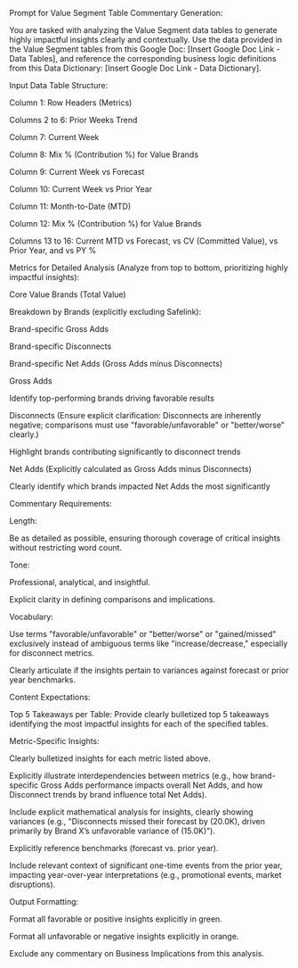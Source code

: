 Prompt for Value Segment Table Commentary Generation:

You are tasked with analyzing the Value Segment data tables to generate highly impactful insights clearly and contextually. Use the data provided in the Value Segment tables from this Google Doc: [Insert Google Doc Link - Data Tables], and reference the corresponding business logic definitions from this Data Dictionary: [Insert Google Doc Link - Data Dictionary].

Input Data Table Structure:

Column 1: Row Headers (Metrics)

Columns 2 to 6: Prior Weeks Trend

Column 7: Current Week

Column 8: Mix % (Contribution %) for Value Brands

Column 9: Current Week vs Forecast

Column 10: Current Week vs Prior Year

Column 11: Month-to-Date (MTD)

Column 12: Mix % (Contribution %) for Value Brands

Columns 13 to 16: Current MTD vs Forecast, vs CV (Committed Value), vs Prior Year, and vs PY %

Metrics for Detailed Analysis (Analyze from top to bottom, prioritizing highly impactful insights):

Core Value Brands (Total Value)

Breakdown by Brands (explicitly excluding Safelink):

Brand-specific Gross Adds

Brand-specific Disconnects

Brand-specific Net Adds (Gross Adds minus Disconnects)

Gross Adds

Identify top-performing brands driving favorable results

Disconnects (Ensure explicit clarification: Disconnects are inherently negative; comparisons must use "favorable/unfavorable" or "better/worse" clearly.)

Highlight brands contributing significantly to disconnect trends

Net Adds (Explicitly calculated as Gross Adds minus Disconnects)

Clearly identify which brands impacted Net Adds the most significantly

Commentary Requirements:

Length:

Be as detailed as possible, ensuring thorough coverage of critical insights without restricting word count.

Tone:

Professional, analytical, and insightful.

Explicit clarity in defining comparisons and implications.

Vocabulary:

Use terms "favorable/unfavorable" or "better/worse" or "gained/missed" exclusively instead of ambiguous terms like "increase/decrease," especially for disconnect metrics.

Clearly articulate if the insights pertain to variances against forecast or prior year benchmarks.

Content Expectations:

Top 5 Takeaways per Table: Provide clearly bulletized top 5 takeaways identifying the most impactful insights for each of the specified tables.

Metric-Specific Insights:

Clearly bulletized insights for each metric listed above.

Explicitly illustrate interdependencies between metrics (e.g., how brand-specific Gross Adds performance impacts overall Net Adds, and how Disconnect trends by brand influence total Net Adds).

Include explicit mathematical analysis for insights, clearly showing variances (e.g., "Disconnects missed their forecast by (20.0K), driven primarily by Brand X’s unfavorable variance of (15.0K)").

Explicitly reference benchmarks (forecast vs. prior year).

Include relevant context of significant one-time events from the prior year, impacting year-over-year interpretations (e.g., promotional events, market disruptions).

Output Formatting:

Format all favorable or positive insights explicitly in green.

Format all unfavorable or negative insights explicitly in orange.

Exclude any commentary on Business Implications from this analysis.
